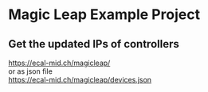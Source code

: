 # Magic Leap Example Project 

## Get the updated IPs of controllers
https://ecal-mid.ch/magicleap/  
or as json file  
https://ecal-mid.ch/magicleap/devices.json  

